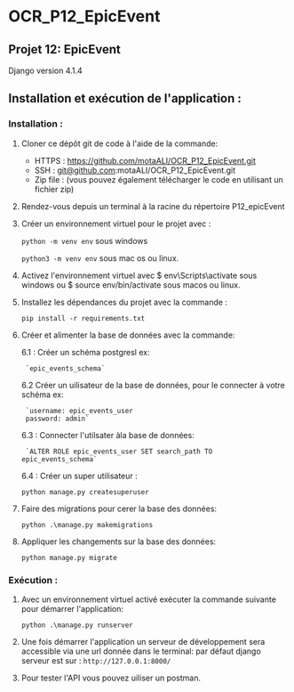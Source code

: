 # OCR_P12_EpicEvent
## Projet 12: EpicEvent
Django version 4.1.4

## Installation et exécution de l'application :

### Installation :
1. Cloner ce dépôt git de code à l'aide de la commande:

    - HTTPS :  https://github.com/motaALI/OCR_P12_EpicEvent.git
    - SSH : git@github.com:motaALI/OCR_P12_EpicEvent.git
    - Zip file : (vous pouvez également télécharger le code en utilisant un fichier zip)
    
2. Rendez-vous depuis un terminal à la racine du répertoire P12_epicEvent
3. Créer un environnement virtuel pour le projet avec :  
    
    `python -m venv env` sous windows
    
    `python3 -m venv env`  sous mac os ou linux.

4. Activez l'environnement virtuel avec $ env\Scripts\activate sous windows ou $ source env/bin/activate sous macos ou linux.
5. Installez les dépendances du projet avec la commande : 

    `pip install -r requirements.txt`

6. Créer et alimenter la base de données avec la commande:
    
    6.1 : Créer un schéma postgresl ex:

        `epic_events_schema`


    6.2 Créer un uilisateur de la base de données, pour le connecter à votre schéma ex:
        
        `username: epic_events_user
        password: admin`

    6.3 : Connecter l'utilsater àla base de données:
        
	    `ALTER ROLE epic_events_user SET search_path TO epic_events_schema`

    6.4 : Créer un super utilisateur :

    `python manage.py createsuperuser`
   
      
7. Faire des migrations pour cerer la base des données: 

    `python .\manage.py makemigrations`

8. Appliquer les changements sur la base des données:

    `python manage.py migrate`
    
### Exécution :
1. Avec un environnement virtuel activé exécuter la commande suivante pour démarrer l'application:

    `python .\manage.py runserver`
    
2. Une fois démarrer l'application un serveur de développement sera accessible via une url donnée dans le terminal:
    par défaut django serveur est sur : `http://127.0.0.1:8000/`
3. Pour tester l'API vous pouvez uiliser un postman.